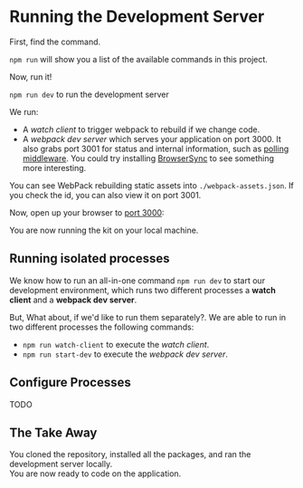 # Running the Development Server

First, find the command. 

`npm run` will show you a list of the available commands in this project.

Now, run it!

`npm run dev` to run the development server

We run:

*  A *watch client* to trigger webpack to rebuild if we change code.
*  A *webpack dev server* which serves your application on port 3000.  It also grabs port 3001
   for status and internal information, such as [polling middleware](http://localhost:3001/__webpack_hmr).
   You could try installing [BrowserSync](https://www.browsersync.io) to see something more interesting.
   
You can see WebPack rebuilding static assets into `./webpack-assets.json`.  If you check the id, you
can also view it on port 3001.

Now, open up your browser to [port 3000](http://localhost:3000/):

You are now running the kit on your local machine.


## Running isolated processes

We know how to run an all-in-one command `npm run dev` to start our development environment, which
runs two different processes a **watch client** and a **webpack dev server**.

But, What about, if we'd like to run them separately?. We are able to run in two different processes
the following commands:

*  `npm run watch-client` to execute the *watch client*.
*  `npm run start-dev` to execute the  *webpack dev server*. 


## Configure Processes
TODO


## The Take Away

You cloned the repository, installed all the packages, and ran the development server locally.  
You are now ready to code on the application.
